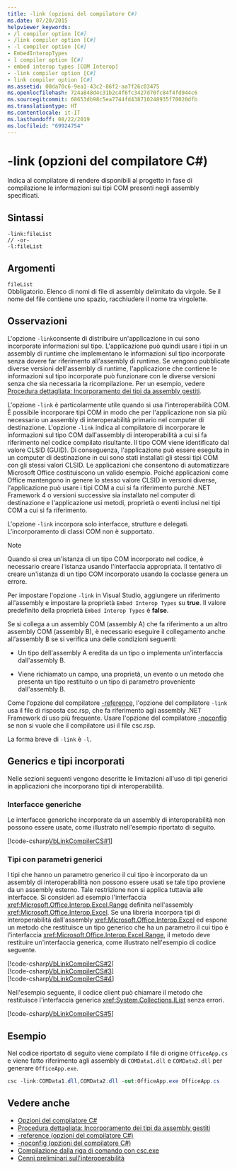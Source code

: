 ```yaml
---
title: -link (opzioni del compilatore C#)
ms.date: 07/20/2015
helpviewer_keywords:
- /l compiler option [C#]
- /link compiler option [C#]
- -l compiler option [C#]
- EmbedInteropTypes
- l compiler option [C#]
- embed interop types [COM Interop]
- -link compiler option [C#]
- link compiler option [C#]
ms.assetid: 00da70c6-9ea1-43c2-86f2-aa7f26c03475
ms.openlocfilehash: 724a848d4c31b2c4f6fc3427d70fc84f4fd944c6
ms.sourcegitcommit: 68653db98c5ea7744fd438710248935f70020dfb
ms.translationtype: HT
ms.contentlocale: it-IT
ms.lasthandoff: 08/22/2019
ms.locfileid: "69924754"
---
```

# <a name="-link-c-compiler-options"></a>-link (opzioni del compilatore C#)
Indica al compilatore di rendere disponibili al progetto in fase di compilazione le informazioni sui tipi COM presenti negli assembly specificati.  
  
## <a name="syntax"></a>Sintassi  
  
```console  
-link:fileList  
// -or-  
-l:fileList  
```  
  
## <a name="arguments"></a>Argomenti  
 `fileList`  
 Obbligatorio. Elenco di nomi di file di assembly delimitato da virgole. Se il nome del file contiene uno spazio, racchiudere il nome tra virgolette.  
  
## <a name="remarks"></a>Osservazioni  
 L'opzione `-link`consente di distribuire un'applicazione in cui sono incorporate informazioni sul tipo. L'applicazione può quindi usare i tipi in un assembly di runtime che implementano le informazioni sul tipo incorporate senza dovere far riferimento all'assembly di runtime. Se vengono pubblicate diverse versioni dell'assembly di runtime, l'applicazione che contiene le informazioni sul tipo incorporate può funzionare con le diverse versioni senza che sia necessaria la ricompilazione. Per un esempio, vedere [Procedura dettagliata: Incorporamento dei tipi da assembly gestiti](../../programming-guide/concepts/assemblies-gac/walkthrough-embedding-types-from-managed-assemblies-in-visual-studio.md).  
  
 L'opzione `-link` è particolarmente utile quando si usa l'interoperabilità COM. È possibile incorporare tipi COM in modo che per l'applicazione non sia più necessario un assembly di interoperabilità primario nel computer di destinazione. L'opzione `-link` indica al compilatore di incorporare le informazioni sul tipo COM dall'assembly di interoperabilità a cui si fa riferimento nel codice compilato risultante. Il tipo COM viene identificato dal valore CLSID (GUID). Di conseguenza, l'applicazione può essere eseguita in un computer di destinazione in cui sono stati installati gli stessi tipi COM con gli stessi valori CLSID. Le applicazioni che consentono di automatizzare Microsoft Office costituiscono un valido esempio. Poiché applicazioni come Office mantengono in genere lo stesso valore CLSID in versioni diverse, l'applicazione può usare i tipi COM a cui si fa riferimento purché .NET Framework 4 o versioni successive sia installato nel computer di destinazione e l'applicazione usi metodi, proprietà o eventi inclusi nei tipi COM a cui si fa riferimento.  
  
 L'opzione `-link` incorpora solo interfacce, strutture e delegati. L'incorporamento di classi COM non è supportato.  
  
> [!NOTE]
> Quando si crea un'istanza di un tipo COM incorporato nel codice, è necessario creare l'istanza usando l'interfaccia appropriata. Il tentativo di creare un'istanza di un tipo COM incorporato usando la coclasse genera un errore.  
  
 Per impostare l'opzione `-link` in Visual Studio, aggiungere un riferimento all'assembly e impostare la proprietà `Embed Interop Types` su **true**. Il valore predefinito della proprietà `Embed Interop Types` è **false**.  
  
 Se si collega a un assembly COM (assembly A) che fa riferimento a un altro assembly COM (assembly B), è necessario eseguire il collegamento anche all'assembly B se si verifica una delle condizioni seguenti:  
  
- Un tipo dell'assembly A eredita da un tipo o implementa un'interfaccia dall'assembly B.  
  
- Viene richiamato un campo, una proprietà, un evento o un metodo che presenta un tipo restituito o un tipo di parametro proveniente dall'assembly B.  
  
 Come l'opzione del compilatore [-reference](./reference-compiler-option.md), l'opzione del compilatore `-link` usa il file di risposta csc.rsp, che fa riferimento agli assembly .NET Framework di uso più frequente. Usare l'opzione del compilatore [-noconfig](./noconfig-compiler-option.md) se non si vuole che il compilatore usi il file csc.rsp.  
  
 La forma breve di `-link` è `-l`.  
  
## <a name="generics-and-embedded-types"></a>Generics e tipi incorporati  
 Nelle sezioni seguenti vengono descritte le limitazioni all'uso di tipi generici in applicazioni che incorporano tipi di interoperabilità.  
  
### <a name="generic-interfaces"></a>Interfacce generiche  
 Le interfacce generiche incorporate da un assembly di interoperabilità non possono essere usate, come illustrato nell'esempio riportato di seguito.  
  
 [!code-csharp[VbLinkCompilerCS#1](~/samples/snippets/csharp/VS_Snippets_VBCSharp/vblinkcompilercs/cs/program.cs#1)]  
  
### <a name="types-that-have-generic-parameters"></a>Tipi con parametri generici  
 I tipi che hanno un parametro generico il cui tipo è incorporato da un assembly di interoperabilità non possono essere usati se tale tipo proviene da un assembly esterno. Tale restrizione non si applica tuttavia alle interfacce. Si consideri ad esempio l'interfaccia <xref:Microsoft.Office.Interop.Excel.Range> definita nell'assembly <xref:Microsoft.Office.Interop.Excel>. Se una libreria incorpora tipi di interoperabilità dall'assembly <xref:Microsoft.Office.Interop.Excel> ed espone un metodo che restituisce un tipo generico che ha un parametro il cui tipo è l'interfaccia <xref:Microsoft.Office.Interop.Excel.Range>, il metodo deve restituire un'interfaccia generica, come illustrato nell'esempio di codice seguente.  
  
 [!code-csharp[VbLinkCompilerCS#2](~/samples/snippets/csharp/VS_Snippets_VBCSharp/vblinkcompilercs/cs/utility.cs#2)]  
[!code-csharp[VbLinkCompilerCS#3](~/samples/snippets/csharp/VS_Snippets_VBCSharp/vblinkcompilercs/cs/utility.cs#3)]  
[!code-csharp[VbLinkCompilerCS#4](~/samples/snippets/csharp/VS_Snippets_VBCSharp/vblinkcompilercs/cs/utility.cs#4)]  
  
 Nell'esempio seguente, il codice client può chiamare il metodo che restituisce l'interfaccia generica <xref:System.Collections.IList> senza errori.  
  
 [!code-csharp[VbLinkCompilerCS#5](~/samples/snippets/csharp/VS_Snippets_VBCSharp/vblinkcompilercs/cs/program.cs#5)]  
  
## <a name="example"></a>Esempio  
 Nel codice riportato di seguito viene compilato il file di origine `OfficeApp.cs` e viene fatto riferimento agli assembly di `COMData1.dll` e `COMData2.dll` per generare `OfficeApp.exe`.  
  
```csharp  
csc -link:COMData1.dll,COMData2.dll -out:OfficeApp.exe OfficeApp.cs  
```  
  
## <a name="see-also"></a>Vedere anche

- [Opzioni del compilatore C#](./index.md)
- [Procedura dettagliata: Incorporamento dei tipi da assembly gestiti](../../programming-guide/concepts/assemblies-gac/walkthrough-embedding-types-from-managed-assemblies-in-visual-studio.md)
- [-reference (opzioni del compilatore C#)](./reference-compiler-option.md)
- [-noconfig (opzioni del compilatore C#)](./noconfig-compiler-option.md)
- [Compilazione dalla riga di comando con csc.exe](./command-line-building-with-csc-exe.md)
- [Cenni preliminari sull'interoperabilità](../../programming-guide/interop/interoperability-overview.md)
